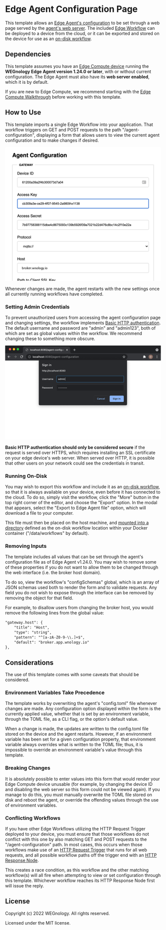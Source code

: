 # Edge Agent Configuration Page

This template allows an [Edge Agent's configuration](https://docs.app.wnology.io/edge-compute/edge-agent-usage/#running-with-a-configuration-file) to be set through a web page served by the [agent's web server](https://docs.app.wnology.io/edge-compute/edge-agent-usage/#webserver-http-request-trigger--http-response-node). The included [Edge Workflow](https://docs.app.wnology.io/workflows/edge-workflows/) can be deployed to a device from the cloud, or it can be exported and stored on the device for use as an [on-disk workflow](https://docs.app.wnology.io/workflows/edge-workflows/#on-disk-workflows).

## Dependencies

This template assumes you have an [Edge Compute device](https://docs.app.wnology.io/devices/edge-compute/) running the **WEGnology Edge Agent version 1.24.0 or later**, with or without current configuration. The Edge Agent must also have its **web server enabled**, which it is by default.

If you are new to Edge Compute, we recommend starting with the [Edge Compute Walkthrough](https://docs.app.wnology.io/edge-compute/walkthrough/) before working with this template.

## How to Use

This template imports a single Edge Workflow into your application. That workflow triggers on GET and POST requests to the path "/agent-configuration", displaying a form that allows users to view the current agent configuration and to make changes if desired.

![Configuration Screen](./form-preview.png)

Whenever changes are made, the agent restarts with the new settings once all currently running workflows have completed.

### Setting Admin Credentials

To prevent unauthorized users from accessing the agent configuration page and changing settings, the workflow implements [Basic HTTP authentication](https://developer.mozilla.org/en-US/docs/Web/HTTP/Authentication#basic_authentication_scheme). The default username and password are "admin" and "admin123", both of which are set as global values within the workflow. We recommend changing these to something more obscure.

![Authorization Popup](./authorization.png)

**Basic HTTP authentication should only be considered secure** if the request is served over HTTPS, which requires installing an SSL certificate on your edge device's web server. When served over HTTP, it is possible that other users on your network could see the credentials in transit.

### Running On-Disk

You may wish to export this workflow and include it as an [on-disk workflow](https://docs.app.wnology.io/workflows/edge-workflows/#on-disk-workflows), so that it is always available on your device, even before it has connected to the cloud. To do so, simply visit the workflow, click the "More" button in the top right corner of the editor, and choose the "Export" option. In the modal that appears, select the "Export to Edge Agent file" option, which will download a file to your computer.

This file must then be placed on the host machine, and [mounted into a directory](https://docs.docker.com/storage/bind-mounts/) defined as the on-disk workflow location within your Docker container ("/data/workflows" by default).

### Removing Inputs

The template includes all values that can be set through the agent's configuration file as of Edge Agent v1.24.0. You may wish to remove some of these properties if you do not want to allow them to be changed through the web interface (i.e. the broker host domain).

To do so, view the workflow's "configSchemas" global, which is an array of JSON schemas used both to render the form and to validate requests. Any field you do not wish to expose through the interface can be removed by removing the object for that field.

For example, to disallow users from changing the broker host, you would remove the following lines from the global value:

```
"gateway.host": {
    "title": "Host",
    "type": "string",
    "pattern": "^[a-zA-Z0-9-\\.]+$",
    "default": "broker.app.wnology.io"
},
```

## Considerations

The use of this template comes with some caveats that should be considered.

### Environment Variables Take Precedence

The template works by overwriting the agent's "config.toml" file whenever changes are made. Any configuration option displayed within the form is the currently applied value, whether that is set by an environment variable, through the TOML file, as a CLI flag, or the option's default value.

When a change is made, the updates are written to the config.toml file stored on the device and the agent restarts. However, if an environment variable has been set for a given configuration property, that environment variable always overrides what is written to the TOML file; thus, it is impossible to override an environment variable's value through this template.

### Breaking Changes

It is absolutely possible to enter values into this form that would render your Edge Compute device unusable (for example, by changing the device ID and disabling the web server so this form could not be viewed again). If you manage to do this, you must manually overwrite the TOML file stored on disk and reboot the agent, or override the offending values through the use of environment variables.

### Conflicting Workflows

If you have other Edge Workflows utilizing the HTTP Request Trigger deployed to your device, you must ensure that those workflows do not conflict with this one by also matching GET and POST requests to the "/agent-configuration" path. In most cases, this occurs when those workflows make use of an [HTTP Request Trigger](https://docs.app.wnology.io/workflows/triggers/request/) that runs for all web requests, and all possible workflow paths off the trigger end with an [HTTP Response Node](https://docs.app.wnology.io/workflows/outputs/http-response/).

This creates a race condition, as this workflow and the other matching workflow(s) will all fire when attempting to view or set configuration through this template. Whichever workflow reaches its HTTP Response Node first will issue the reply.

## License

Copyright (c) 2022 WEGnology. All rights reserved.

Licensed under the MIT license.